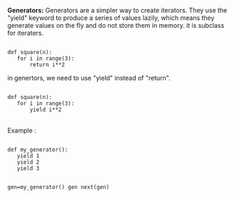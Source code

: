 **Generators:**
Generators are a simpler way to create iterators. They use the "yield" keyword to produce a series of values lazily, which means they generate values on the fly and do not store them in memory.
it is subclass for iteraters.
<pre><code>
def square(n):
   for i in range(3):
       return i**2
</code></pre>

in genertors, we need to use "yield" instead of "return".
<pre><code>
def square(n):
   for i in range(3):
       yield i**2
</code></pre>
<br>
Example :
<pre><code>
def my_generator():
   yield 1
   yield 2
   yield 3

gen=my_generator()
gen
next(gen)
</code></pre>
